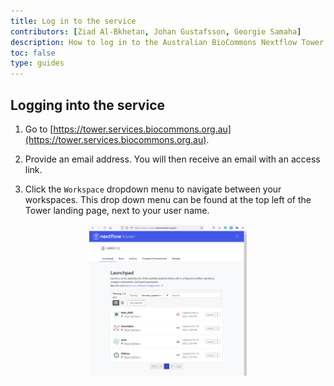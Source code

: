 ```yaml
---
title: Log in to the service
contributors: [Ziad Al-Bkhetan, Johan Gustafsson, Georgie Samaha]
description: How to log in to the Australian BioCommons Nextflow Tower service.
toc: false
type: guides
---
```



## Logging into the service

1. Go to [https://tower.services.biocommons.org.au](https://tower.services.biocommons.org.au).

2. Provide an email address. You will then receive an email with an access link.

3. Click the `Workspace` dropdown menu to navigate between your workspaces. This drop down menu can be found at the top left of the Tower landing page, next to your user name. 


<div style="text-align:center"><img width="50%" src="../assets/doc_img/login.png"/></div>
